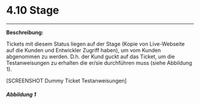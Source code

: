 # 4.10 Stage

---

**Beschreibung:**

Tickets mit diesem Status liegen auf der Stage \(Kopie von Live-Webseite auf die Kunden und Entwickler Zugriff haben\), um vom Kunden abgenommen zu werden. D.h. der Kund guckt auf das Ticket, um die Testanweisungen zu erhalten die er/sie durchführen muss \(siehe Abbildung 1\).



\[SCREENSHOT Dummy Ticket Testanweisungen\]

###### _**Abbildung 1**_



